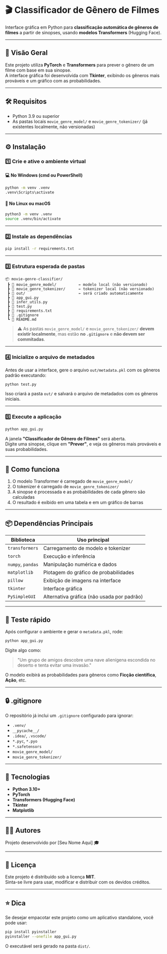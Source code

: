 # 🎬 Classificador de Gênero de Filmes  

Interface gráfica em Python para **classificação automática de gêneros de filmes** a partir de sinopses, usando **modelos Transformers** (Hugging Face).  

---

## 🧩 Visão Geral  

Este projeto utiliza **PyTorch** e **Transformers** para prever o gênero de um filme com base em sua sinopse.  
A interface gráfica foi desenvolvida com **Tkinter**, exibindo os gêneros mais prováveis e um gráfico com as probabilidades.  

---

## 🛠️ Requisitos  

- Python 3.9 ou superior  
- As pastas locais `movie_genre_model/` e `movie_genre_tokenizer/` (já existentes localmente, não versionadas)  

---

## ⚙️ Instalação  

### 1️⃣ Crie e ative o ambiente virtual  

#### 💻 No Windows (cmd ou PowerShell)
```bash
python -m venv .venv
.venv\Scripts\activate
```

#### 🐧 No Linux ou macOS
```bash
python3 -m venv .venv
source .venv/bin/activate
```

---

### 2️⃣ Instale as dependências  

```bash
pip install -r requirements.txt
```

---

### 3️⃣ Estrutura esperada de pastas  

```
📦 movie-genre-classifier/
 ┣ 📁 movie_genre_model/          ← modelo local (não versionado)
 ┣ 📁 movie_genre_tokenizer/      ← tokenizer local (não versionado)
 ┣ 📁 out/                        ← será criado automaticamente
 ┣ 📄 app_gui.py
 ┣ 📄 infer_utils.py
 ┣ 📄 test.py
 ┣ 📄 requirements.txt
 ┣ 📄 .gitignore
 ┗ 📄 README.md
```

> ⚠️ As pastas `movie_genre_model/` e `movie_genre_tokenizer/` **devem existir localmente**, mas estão **no `.gitignore`** e **não devem ser commitadas**.  

---

### 4️⃣ Inicialize o arquivo de metadados  

Antes de usar a interface, gere o arquivo `out/metadata.pkl` com os gêneros padrão executando:  

```bash
python test.py
```

Isso criará a pasta `out/` e salvará o arquivo de metadados com os gêneros iniciais.

---

### 5️⃣ Execute a aplicação  

```bash
python app_gui.py
```

A janela **"Classificador de Gênero de Filmes"** será aberta.  
Digite uma sinopse, clique em **"Prever"**, e veja os gêneros mais prováveis e suas probabilidades.  

---

## 🧠 Como funciona  

1. O modelo Transformer é carregado de `movie_genre_model/`  
2. O tokenizer é carregado de `movie_genre_tokenizer/`  
3. A sinopse é processada e as probabilidades de cada gênero são calculadas  
4. O resultado é exibido em uma tabela e em um gráfico de barras  

---

## 📦 Dependências Principais  

| Biblioteca | Uso principal |
|-------------|----------------|
| `transformers` | Carregamento de modelo e tokenizer |
| `torch` | Execução e inferência |
| `numpy`, `pandas` | Manipulação numérica e dados |
| `matplotlib` | Plotagem do gráfico de probabilidades |
| `pillow` | Exibição de imagens na interface |
| `tkinter` | Interface gráfica |
| `PySimpleGUI` | Alternativa gráfica (não usada por padrão) |

---

## 🧪 Teste rápido  

Após configurar o ambiente e gerar o `metadata.pkl`, rode:  
```bash
python app_gui.py
```
Digite algo como:
> "Um grupo de amigos descobre uma nave alienígena escondida no deserto e tenta evitar uma invasão."

O modelo exibirá as probabilidades para gêneros como **Ficção científica**, **Ação**, etc.

---

## 🔒 .gitignore  

O repositório já inclui um `.gitignore` configurado para ignorar:
- `.venv/`
- `__pycache__/`
- `.idea/`, `.vscode/`
- `*.pyc`, `*.pyo`
- `*.safetensors`
- `movie_genre_model/`
- `movie_genre_tokenizer/`

---

## 🧰 Tecnologias  

- **Python 3.10+**
- **PyTorch**
- **Transformers (Hugging Face)**
- **Tkinter**
- **Matplotlib**

---

## 🧑‍💻 Autores  

Projeto desenvolvido por [Seu Nome Aqui] 🎓  

---

## 📝 Licença  

Este projeto é distribuído sob a licença **MIT**.  
Sinta-se livre para usar, modificar e distribuir com os devidos créditos.

---

## ⭐ Dica  

Se desejar empacotar este projeto como um aplicativo standalone, você pode usar:  
```bash
pip install pyinstaller
pyinstaller --onefile app_gui.py
```
O executável será gerado na pasta `dist/`.
